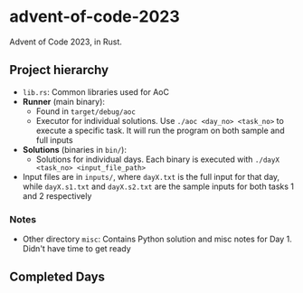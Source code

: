 # advent-of-code-2023

Advent of Code 2023, in Rust.

## Project hierarchy

* `lib.rs`: Common libraries used for AoC
* **Runner** (main binary):
    * Found in `target/debug/aoc`
    * Executor for individual solutions.  Use `./aoc <day_no> <task_no>` to execute a specific task.  It will run the program on both sample and full inputs
* **Solutions** (binaries in `bin/`):
    * Solutions for individual days.  Each binary is executed with `./dayX <task_no> <input_file_path>`
* Input files are in `inputs/`, where `dayX.txt` is the full input for that day, while `dayX.s1.txt` and `dayX.s2.txt` are the sample inputs for both tasks 1 and 2 respectively

### Notes

* Other directory `misc`: Contains Python solution and misc notes for Day 1.  Didn't have time to get ready

## Completed Days